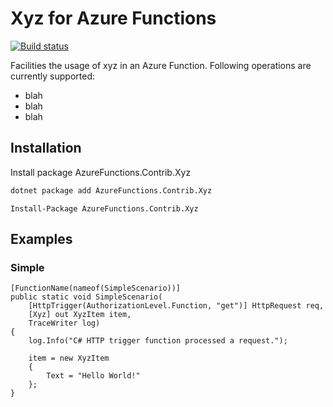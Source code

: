 # Xyz for Azure Functions

[![Build status](https://ci.appveyor.com/api/projects/status/x2hcuua5jpm86c2p/branch/master?svg=true)](https://ci.appveyor.com/project/fbeltrao/azurefunctions-contrib-xyz)

 Facilities the usage of xyz in an Azure Function. Following operations are currently supported:

- blah
- blah
- blah


## Installation
Install package AzureFunctions.Contrib.Xyz

```bash
dotnet package add AzureFunctions.Contrib.Xyz
```
```PS
Install-Package AzureFunctions.Contrib.Xyz
```

## Examples
### Simple

```CSharp
[FunctionName(nameof(SimpleScenario))]
public static void SimpleScenario(
    [HttpTrigger(AuthorizationLevel.Function, "get")] HttpRequest req,            
    [Xyz] out XyzItem item,
    TraceWriter log)
{
    log.Info("C# HTTP trigger function processed a request.");

    item = new XyzItem
    {
        Text = "Hello World!"
    };            
}
```